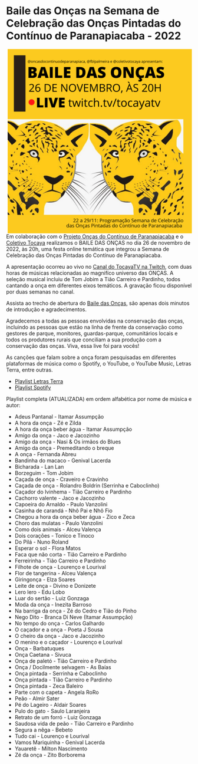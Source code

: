 # Baile das Onças na Semana de Celebração das Onças Pintadas do Contínuo de Paranapiacaba - 2022

<img src="https://github.com/fblpalmeira/Baile_das_Oncas/blob/main/data/BAILE%20DAS%20ONCAS.png" align="right" width = "500px"/>

Em colaboração com o [Projeto Onças do Contínuo de Paranapiacaba](<https://www.instagram.com/oncasdocontinuodeparanapiacaba/>) e o [Coletivo Tocaya](https://www.instagram.com/coletivotocaya/) realizamos o BAILE DAS ONÇAS no dia 26 de novembro de 2022, às 20h, uma festa online temática que integrou a Semana de Celebração das Onças Pintadas do Contínuo de Paranapiacaba. 

A apresentação ocorreu ao vivo no [Canal do TocayaTV na Twitch](https://www.twitch.tv/tocayatv), com duas horas de músicas relacionadas ao magnifíco universo das ONÇAS. A seleção musical incluiu de Tom Jobim a Tião Carreiro e Pardinho, todos cantando a onça em diferentes eixos temáticos. A gravação ficou disponível por duas semanas no canal. 

Assista ao trecho de abertura do [Baile das Onças](https://www.youtube.com/watch?v=x5NmfNjpP3g9), são apenas dois minutos de introdução e agradecimentos.

Agradecemos a todas as pessoas envolvidas na conservação das onças, incluindo as pessoas que estão na linha de frente da conservação como gestores de parque, monitores, guardas-parque, comunitários locais e todos os produtores rurais que conciliam a sua produção com a conservação das onças. Viva, essa live foi para vocês!

As canções que falam sobre a onça foram pesquisadas em diferentes plataformas de música como o Spotify, o YouTube, o YouTube Music, Letras Terra, entre outras. 

- [Playlist Letras Terra](https://www.letras.mus.br/membros/1318340/)
- [Playlist Spotify](https://open.spotify.com/playlist/04HwA106yZORSAis4JLAoi)

Playlist completa (ATUALIZADA) em ordem alfabética por nome de música e autor:

- Adeus Pantanal - Itamar Assumpção
- A hora da onça - Zé e Zilda 
- A hora da onça beber água - Itamar Assumpção 
- Amigo da onça - Jaco e Jacozinho
- Amigo da onça - Nasi & Os irmãos do Blues
- Amigo da onça - Premeditando o breque
- A onça - Fernanda Abreu
- Bandinha do macaco - Genival Lacerda
- Bicharada - Lan Lan
- Borzeguim  - Tom Jobim
- Caçada de onça - Craveiro e Cravinho 
- Caçada de onça - Rolandro Boldrin (Serrinha e Caboclinho)
- Caçador do Ivinhema - Tião Carreiro e Pardinho
- Cachorro valente - Jaco e Jacozinho
- Capoeira do Arnaldo - Paulo Vanzolini
- Casinha de carandá - Nhô Pai e Nhô Fio 
- Chegou a hora da onça beber água - Zico e Zeca
- Choro das mulatas  - Paulo Vanzolini
- Como dois animais - Alceu Valença
- Dois corações - Tonico e Tinoco
- Do Pilá - Nuno Roland
- Esperar o sol - Flora Matos
- Faca que não corta - Tião Carreiro e Pardinho
- Ferreirinha - Tião Carreiro e Pardinho
- Filhote de onça  - Lourenço e Lourival
- Flor de tangerina - Alceu Valença
- Giringonça - Elza Soares
- Leite de onça - Divino e Donizete
- Lero lero - Edu Lobo
- Luar do sertão  - Luiz Gonzaga
- Moda da onça - Inezita Barroso
- Na barriga da onça - Zé do Cedro e Tião do Pinho
- Nego Dito - Branca Di Neve (Itamar Assumpção)
- No tempo do onça - Carlos Galhardo 
- O caçador e a onça - Poeta J Sousa 
- O cheiro da onça - Jaco e Jacozinho
- O menino e o caçador - Lourenço e Lourival
- Onça - Barbatuques
- Onça Caetana - Sivuca
- Onça de paletó - Tião Carreiro e Pardinho
- Onça / Docilmente selvagem - As Baías 
- Onça pintada - Serrinha e Caboclinho
- Onça pintada - Tião Carreiro e Pardinho
- Onça pintada - Zeca Baleiro
- Parte com o capeta - Angela RoRo
- Peão - Almir Sater
- Pé do Lageiro  - Aldair Soares
- Pulo do gato - Saulo Laranjeira
- Retrato de um forró - Luiz Gonzaga
- Saudosa vida de peão - Tião Carreiro e Pardinho
- Segura a nêga - Bebeto
- Tudo cai - Lourenço e Lourival
- Vamos Mariquinha - Genival Lacerda  
- Yauaretê - Milton Nascimento 
- Zé da onça - Zito Borborema 
